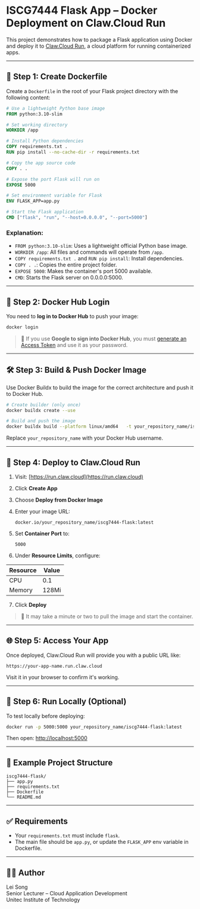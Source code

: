 
# ISCG7444 Flask App – Docker Deployment on Claw.Cloud Run

This project demonstrates how to package a Flask application using Docker and deploy it to [Claw.Cloud Run](https://run.claw.cloud), a cloud platform for running containerized apps.

---

## 🧱 Step 1: Create Dockerfile

Create a `Dockerfile` in the root of your Flask project directory with the following content:

```Dockerfile
# Use a lightweight Python base image
FROM python:3.10-slim

# Set working directory
WORKDIR /app

# Install Python dependencies
COPY requirements.txt .
RUN pip install --no-cache-dir -r requirements.txt

# Copy the app source code
COPY . .

# Expose the port Flask will run on
EXPOSE 5000

# Set environment variable for Flask
ENV FLASK_APP=app.py

# Start the Flask application
CMD ["flask", "run", "--host=0.0.0.0", "--port=5000"]
```

### Explanation:
- `FROM python:3.10-slim`: Uses a lightweight official Python base image.
- `WORKDIR /app`: All files and commands will operate from `/app`.
- `COPY requirements.txt .` and `RUN pip install`: Install dependencies.
- `COPY . .`: Copies the entire project folder.
- `EXPOSE 5000`: Makes the container's port 5000 available.
- `CMD`: Starts the Flask server on 0.0.0.0:5000.

---

## 🔐 Step 2: Docker Hub Login

You need to **log in to Docker Hub** to push your image:

```bash
docker login
```

> 🔐 If you use **Google to sign into Docker Hub**, you must [generate an Access Token](https://hub.docker.com/settings/security) and use it as your password.

---

## 🛠️ Step 3: Build & Push Docker Image

Use Docker Buildx to build the image for the correct architecture and push it to Docker Hub.

```bash
# Create builder (only once)
docker buildx create --use

# Build and push the image
docker buildx build --platform linux/amd64   -t your_repository_name/iscg7444-flask:latest   --push .
```

Replace `your_repository_name` with your Docker Hub username.

---

## 🚀 Step 4: Deploy to Claw.Cloud Run

1. Visit: [https://run.claw.cloud](https://run.claw.cloud)
2. Click **Create App**
3. Choose **Deploy from Docker Image**
4. Enter your image URL:

   ```
   docker.io/your_repository_name/iscg7444-flask:latest
   ```

5. Set **Container Port** to:

   ```
   5000
   ```

6. Under **Resource Limits**, configure:

| Resource | Value   |
|----------|---------|
| CPU      | 0.1     |
| Memory   | 128Mi   |

7. Click **Deploy**

> 📝 It may take a minute or two to pull the image and start the container.

---

## 🌐 Step 5: Access Your App

Once deployed, Claw.Cloud Run will provide you with a public URL like:

```
https://your-app-name.run.claw.cloud
```

Visit it in your browser to confirm it's working.

---

## 🧪 Step 6: Run Locally (Optional)

To test locally before deploying:

```bash
docker run -p 5000:5000 your_repository_name/iscg7444-flask:latest
```

Then open: [http://localhost:5000](http://localhost:5000)

---

## 📁 Example Project Structure

```
iscg7444-flask/
├── app.py
├── requirements.txt
├── Dockerfile
└── README.md
```

---

## ✅ Requirements

- Your `requirements.txt` must include `flask`.
- The main file should be `app.py`, or update the `FLASK_APP` env variable in Dockerfile.

---

## 👩‍🏫 Author

Lei Song  
Senior Lecturer – Cloud Application Development  
Unitec Institute of Technology  
